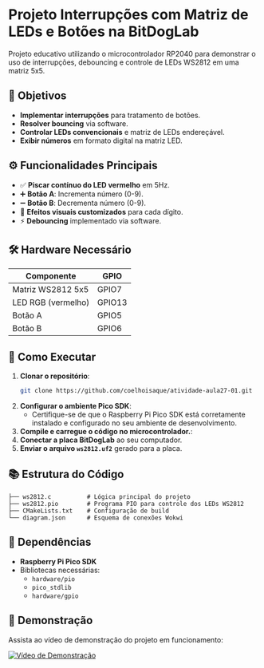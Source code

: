 # Projeto Interrupções com Matriz de LEDs e Botões na BitDogLab

Projeto educativo utilizando o microcontrolador RP2040 para demonstrar o uso de interrupções, debouncing e controle de LEDs WS2812 em uma matriz 5x5.

## 🎯 Objetivos
- **Implementar interrupções** para tratamento de botões.
- **Resolver bouncing** via software.
- **Controlar LEDs convencionais** e matriz de LEDs endereçável.
- **Exibir números** em formato digital na matriz LED.

## ⚙️ Funcionalidades Principais
- ✅ **Piscar contínuo do LED vermelho** em 5Hz.
- ➕ **Botão A**: Incrementa número (0-9).
- ➖ **Botão B**: Decrementa número (0-9).
- 🎨 **Efeitos visuais customizados** para cada dígito.
- ⚡ **Debouncing** implementado via software.

## 🛠 Hardware Necessário
| Componente         | GPIO   |
| ------------------ | ------ |
| Matriz WS2812 5x5  | GPIO7  |
| LED RGB (vermelho) | GPIO13 |
| Botão A            | GPIO5  |
| Botão B            | GPIO6  |

## 🚀 Como Executar
1. **Clonar o repositório**:
   ```bash
   git clone https://github.com/coelhoisaque/atividade-aula27-01.git
   ```
2. **Configurar o ambiente Pico SDK**:
   - Certifique-se de que o Raspberry Pi Pico SDK está corretamente instalado e configurado no seu ambiente de desenvolvimento.
3. **Compile e carregue o código no microcontrolador.**:
4. **Conectar a placa BitDogLab** ao seu computador.
5. **Enviar o arquivo `ws2812.uf2`** gerado para a placa.

## 📚 Estrutura do Código
```plaintext
├── ws2812.c          # Lógica principal do projeto
├── ws2812.pio        # Programa PIO para controle dos LEDs WS2812
├── CMakeLists.txt    # Configuração de build
└── diagram.json      # Esquema de conexões Wokwi
```

## 📌 Dependências
- **Raspberry Pi Pico SDK**
- Bibliotecas necessárias:
  - `hardware/pio`
  - `pico_stdlib`
  - `hardware/gpio`

## 🎥 Demonstração
Assista ao vídeo de demonstração do projeto em funcionamento:

[![Vídeo de Demonstração](https://img.youtube.com/vi/JxUtQq1yMBE/0.jpg)](https://youtu.be/JxUtQq1yMBE)



